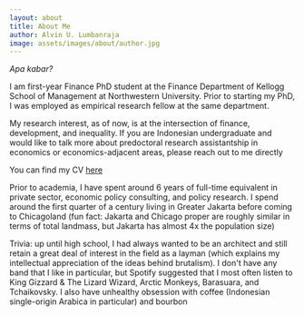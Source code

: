 ```yaml
---
layout: about
title: About Me
author: Alvin U. Lumbanraja
image: assets/images/about/author.jpg
---
```


_Apa kabar?_

I am first-year Finance PhD student at the Finance Department of Kellogg School of Management at Northwestern University. 
Prior to starting my PhD, I was employed as empirical research fellow at the same department.

My research interest, as of now, is at the intersection of finance, development, and inequality. 
If you are Indonesian undergraduate and would like to talk more about predoctoral research 
assistantship in economics or economics-adjacent areas, please reach out to me directly

You can find my CV <a href="/assets/images/about/CV.pdf">here</a>

Prior to academia, I have spent around 6 years of full-time equivalent in private sector, 
economic policy consulting, and policy research. I spend around the first quarter of a century living 
in Greater Jakarta before coming to Chicagoland (fun fact: Jakarta and Chicago proper are roughly
similar in terms of total landmass, but Jakarta has almost 4x the population size)

Trivia: up until high school, I had always wanted to be an architect and still retain a great deal
of interest in the field as a layman (which explains my intellectual appreciation of the ideas behind
brutalism). I don't have any band that I like in particular, but Spotify suggested that I most often 
listen to King Gizzard \& The Lizard Wizard, Arctic Monkeys, Barasuara, and Tchaikovsky.
I also have unhealthy obsession with coffee (Indonesian single-origin Arabica in particular) 
and bourbon